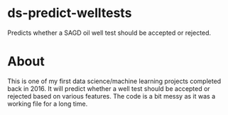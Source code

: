 # ds-predict-welltests
Predicts whether a SAGD oil well test should be accepted or rejected.

# About
This is one of my first data science/machine learning projects completed back in 2016.  It will predict whether a well test should be accepted or rejected based on various features.  The code is a bit messy as it was a working file for a long time.
